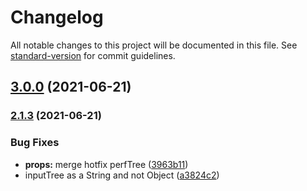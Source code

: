 # Changelog

All notable changes to this project will be documented in this file. See [standard-version](https://github.com/conventional-changelog/standard-version) for commit guidelines.

## [3.0.0](https://github.com/lipme/vue-phylogram/compare/v2.1.3...v3.0.0) (2021-06-21)

### [2.1.3](https://github.com/lipme/vue-phylogram/compare/v2.1.2...v2.1.3) (2021-06-21)


### Bug Fixes

* **props:** merge hotfix perfTree ([3963b11](https://github.com/lipme/vue-phylogram/commit/3963b112311b483a32824ffc53e55ba99e978cf8))
* inputTree as a String and not Object ([a3824c2](https://github.com/lipme/vue-phylogram/commit/a3824c2735e5aea20161abec35009412ebf8f24a))
